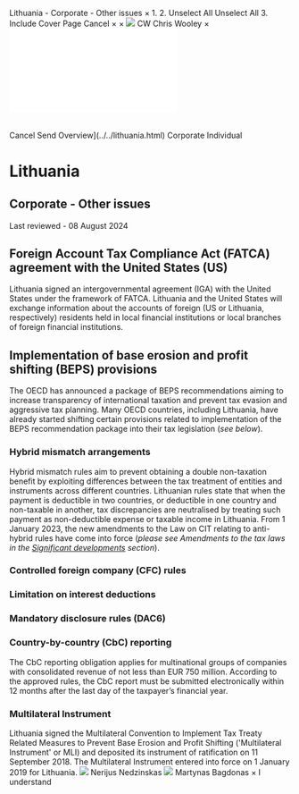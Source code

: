 Lithuania - Corporate - Other issues
×
1.
2.
Unselect All
Unselect All
3.
Include Cover Page
Cancel
×
×
![](../../-/media/world-wide-tax-summaries/attachments/global---chris-wooley.ashx%3Frev=ac5e5f3223b34096b1afc2a6009c7320&revision=ac5e5f32-23b3-4096-b1af-c2a6009c7320&hash=859B7ADC84DC2CBEC9760E9E6EE7DE6D0A8BFCDF)
CW
Chris Wooley
×
![](other-issues.html)
######
Cancel
Send
Overview](../../lithuania.html)
Corporate
Individual
# Lithuania
## Corporate - Other issues
Last reviewed - 08 August 2024
## Foreign Account Tax Compliance Act (FATCA) agreement with the United States (US)
Lithuania signed an intergovernmental agreement (IGA) with the United States under the framework of FATCA. Lithuania and the United States will exchange information about the accounts of foreign (US or Lithuania, respectively) residents held in local financial institutions or local branches of foreign financial institutions.
## Implementation of base erosion and profit shifting (BEPS) provisions
The OECD has announced a package of BEPS recommendations aiming to increase transparency of international taxation and prevent tax evasion and aggressive tax planning. Many OECD countries, including Lithuania, have already started shifting certain provisions related to implementation of the BEPS recommendation package into their tax legislation (*see below*).
### Hybrid mismatch arrangements
Hybrid mismatch rules aim to prevent obtaining a double non-taxation benefit by exploiting differences between the tax treatment of entities and instruments across different countries. Lithuanian rules state that when the payment is deductible in two countries, or deductible in one country and non-taxable in another, tax discrepancies are neutralised by treating such payment as non-deductible expense or taxable income in Lithuania.
From 1 January 2023, the new amendments to the Law on CIT relating to anti-hybrid rules have come into force (*please see* *Amendments to the tax laws in the [Significant developments](significant-developments.html) section*).
### Controlled foreign company (CFC) rules
### Limitation on interest deductions
### Mandatory disclosure rules (DAC6)
### Country-by-country (CbC) reporting
The CbC reporting obligation applies for multinational groups of companies with consolidated revenue of not less than EUR 750 million. According to the approved rules, the CbC report must be submitted electronically within 12 months after the last day of the taxpayer’s financial year.
### Multilateral Instrument
Lithuania signed the Multilateral Convention to Implement Tax Treaty Related Measures to Prevent Base Erosion and Profit Shifting ('Multilateral Instrument' or MLI) and deposited its instrument of ratification on 11 September 2018. The Multilateral Instrument entered into force on 1 January 2019 for Lithuania.
![](../../-/media/world-wide-tax-summaries/attachments/lithuania---nerijus_nedzinskas.ashx%3Frev=772ebd61a7734bbaa4d3b6f2083d2bbf&revision=772ebd61-a773-4bba-a4d3-b6f2083d2bbf&hash=EAC2D6543DECBDAF68A1EA4D46E4D61F3BD60125)
Nerijus Nedzinskas
![](../../-/media/world-wide-tax-summaries/lithuaniamartynas-bagdonaslithuania--martynas-bagdonaspng20230502103638930.ashx%3Frev=bf93813659174bbfa62a7ba0d3465276&revision=bf938136-5917-4bbf-a62a-7ba0d3465276&hash=B0FAE7E40F81C570D8F29970FDE55CEE6B3C1B2D)
Martynas Bagdonas
×
I understand